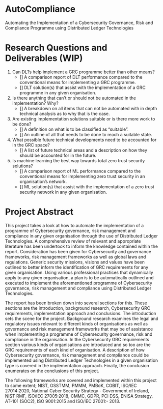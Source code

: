# AutoCompliance
Automating the Implementation of a Cybersecurity Governance, Risk and Compliance Programme using Distributed Ledger Technologies

# Research Questions and Deliverables (WIP)
1. Can DLTs help implement a GRC programme better than other means?
   - [] A comparison report of DLT performance compared to the conventional means for implementing a GRC programme.
   - [] DLT solution(s) that assist with the implementation of a GRC programme in any given organisation.
2. Is there anything that can’t or should not be automated in the implementation? Why?
   - [] A breakdown on all items that can not be automated with in depth technical analysis as to why that is the case.
3. Are existing implementation solutions suitable or is there more work to be done?
   - [] A definition on what is to be classified as “suitable”.
   - [] An outline of all that needs to be done to reach a suitable state.
4. What possible future technical developments need to be accounted for in the GRC space?
   - [] A list of future technical areas and a description on how they should be accounted for in the future.
5. Is machine learning the best way towards total zero trust security solutions?
   - [] A comparison report of ML performance compared to the conventional means for implementing zero trust security in an organisation’s network.
   - [] ML solution(s) that assist with the implementation of a zero trust security network in any given organisation.


# Project Abstract
This project takes a look at how to automate the implementation of a programme of Cybersecurity governance, risk management and compliance in any given organisation through the use of Distributed Ledger Technologies. A comprehensive review of relevant and appropriate literature has been undertook to inform the knowledge contained within the report. Consideration has been given for Cybersecurity and governance frameworks, risk management frameworks as well as global laws and regulations. Generic security missions, visions and values have been outlined to better inform the identification of GRC requirements for any given organisation. Using various professional practices that dynamically apply to any given organisation, a plan is to be automatically outlined and executed to implement the aforementioned programme of Cybersecurity governance, risk management and compliance using Distributed Ledger Technologies.

The report has been broken down into several sections for this. These sections are the
introduction, background research, Cybersecurity GRC requirements, implementation
approach and conclusions. The introduction sets the scene for the project. Background
research examines the legal and regulatory issues relevant to different kinds of organisations as well as governance and risk management frameworks that may be of assistance when implementing a programme of Cybersecurity governance, risk and compliance in the organisation. In the Cybersecurity GRC requirements section various kinds of organisations are introduced and so too are the GRC requirements of each kind of organisation. A description of how Cybersecurity governance, risk management and compliance could be implemented using Distributed Ledger Technologies in a given organisation type is covered in the implementation approach. Finally, the conclusion enumerates on the conclusions of this project.

The following frameworks are covered and implemented within this project to some extent; NIST, OSSTMM, PMMM, PMBoK, COBIT, ISO/IEC 27014:2020, National Cyber
Security Strategy - Government of Ireland, NIST RMF, ISO/IEC 27005:2018, CMMC,
GDPR, PCI DSS, ENISA Strategy, AT-101 (SOC2), ISO 9001:2015 and ISO/IEC 27001:-
2013.
